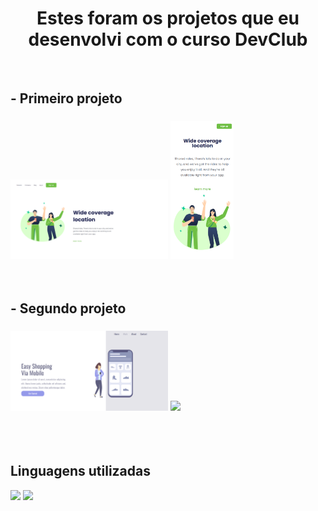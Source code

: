 <h1 align= "center"> Estes foram os projetos que eu desenvolvi com o curso DevClub</h1>
<br>

<h2> - Primeiro projeto</h2>
<h3>
<img  src="https://github.com/rafa241/DEVCLUB/blob/main/img/Captura%20de%20Tela%20(2).png?raw=true" width="50%" />
<img  src="https://github.com/rafa241/DEVCLUB/blob/main/img/Captura%20de%20Tela%20(3).png?raw=true" width="20%"/>  </h3>
<br>
<h2> - Segundo projeto</h2>
<h3>
<img  src="https://github.com/rafa241/DEVCLUB/blob/main/img/Captura%20de%20Tela%20(4).png?raw=true" width="50%" />
<img  src="https://github.com/rafa241/DEVCLUB/blob/main/img/Captura%20de%20Tela%20(5).png?raw=true>" width="20%"/>  </h3>
<br>
<br>
<h2> Linguagens utilizadas </h2>
 <img src= "https://img.shields.io/badge/HTML-239120?style=for-the-badge&logo=html5&logoColor=white" />
 <img src= "https://img.shields.io/badge/CSS-239120?&style=for-the-badge&logo=css3&logoColor=white" />








 




